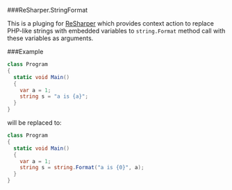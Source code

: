 ###ReSharper.StringFormat

This is a pluging for [ReSharper](http://jetbrains.com/resharper) which provides context action to replace PHP-like strings with embedded variables to `string.Format` method call with these variables as arguments.

###Example

```csharp
class Program
{
  static void Main()
  {
    var a = 1;
    string s = "a is {a}";
  }
} 
```
will be replaced to:
```csharp
class Program
{
  static void Main()
  {
    var a = 1;
    string s = string.Format("a is {0}", a);
  }
} 
```
